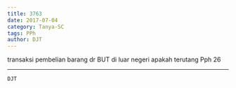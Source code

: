 ```yaml
---
title: 3763
date: 2017-07-04
category: Tanya-SC
tags: PPh
author: DJT
---
```


transaksi pembelian barang dr BUT di luar negeri apakah terutang Pph 26

---



`DJT`
